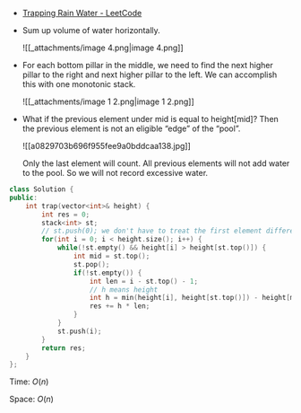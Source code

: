 - [Trapping Rain Water - LeetCode](https://leetcode.com/problems/trapping-rain-water/description/)
- Sum up volume of water horizontally.
    
    ![[_attachments/image 4.png|image 4.png]]
    
- For each bottom pillar in the middle, we need to find the next higher pillar to the right and next higher pillar to the left. We can accomplish this with one monotonic stack.
    
    ![[_attachments/image 1 2.png|image 1 2.png]]
    
- What if the previous element under mid is equal to height[mid]? Then the previous element is not an eligible “edge” of the “pool”.
    
    ![[a0829703b696f955fee9a0bddcaa138.jpg]]
    
    Only the last element will count. All previous elements will not add water to the pool. So we will not record excessive water.
    

```C++
class Solution {
public:
    int trap(vector<int>& height) {
        int res = 0;
        stack<int> st;
        // st.push(0); we don't have to treat the first element differently
        for(int i = 0; i < height.size(); i++) {
            while(!st.empty() && height[i] > height[st.top()]) {
                int mid = st.top();
                st.pop();
                if(!st.empty()) {
                    int len = i - st.top() - 1;
                    // h means height
                    int h = min(height[i], height[st.top()]) - height[mid];
                    res += h * len;
                }
            }
            st.push(i);
        }
        return res;
    }
};
```

Time: $O(n)$﻿

Space: $O(n)$